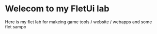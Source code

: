 # Welecom to my FletUi lab 

Here is my flet lab for makeing game tools / website / webapps and some flet sampo

